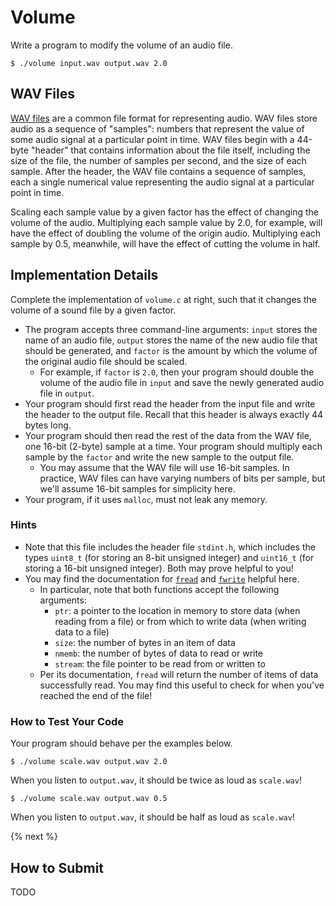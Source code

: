 # Volume

Write a program to modify the volume of an audio file.

```
$ ./volume input.wav output.wav 2.0
```

## WAV Files

[WAV files](https://docs.fileformat.com/audio/wav/) are a common file format for representing audio. WAV files store audio as a sequence of "samples": numbers that represent the value of some audio signal at a particular point in time. WAV files begin with a 44-byte "header" that contains information about the file itself, including the size of the file, the number of samples per second, and the size of each sample. After the header, the WAV file contains a sequence of samples, each a single numerical value representing the audio signal at a particular point in time.

Scaling each sample value by a given factor has the effect of changing the volume of the audio. Multiplying each sample value by 2.0, for example, will have the effect of doubling the volume of the origin audio. Multiplying each sample by 0.5, meanwhile, will have the effect of cutting the volume in half.

## Implementation Details

Complete the implementation of `volume.c` at right, such that it changes the volume of a sound file by a given factor.

* The program accepts three command-line arguments: `input` stores the name of an audio file, `output` stores the name of the new audio file that should be generated, and `factor` is the amount by which the volume of the original audio file should be scaled.
    * For example, if `factor` is `2.0`, then your program should double the volume of the audio file in `input` and save the newly generated audio file in `output`.
* Your program should first read the header from the input file and write the header to the output file. Recall that this header is always exactly 44 bytes long.
* Your program should then read the rest of the data from the WAV file, one 16-bit (2-byte) sample at a time. Your program should multiply each sample by the `factor` and write the new sample to the output file.
    * You may assume that the WAV file will use 16-bit samples. In practice, WAV files can have varying numbers of bits per sample, but we'll assume 16-bit samples for simplicity here.
* Your program, if it uses `malloc`, must not leak any memory.

### Hints

* Note that this file includes the header file `stdint.h`, which includes the types `uint8_t` (for storing an 8-bit unsigned integer) and `uint16_t` (for storing a 16-bit unsigned integer). Both may prove helpful to you!
* You may find the documentation for [`fread`](https://man.cs50.io/3/fread) and [`fwrite`](https://man.cs50.io/3/fwrite) helpful here.
    * In particular, note that both functions accept the following arguments:
        * `ptr`: a pointer to the location in memory to store data (when reading from a file) or from which to write data (when writing data to a file)
        * `size`: the number of bytes in an item of data
        * `nmemb`: the number of bytes of data to read or write
        * `stream`: the file pointer to be read from or written to
    * Per its documentation, `fread` will return the number of items of data successfully read. You may find this useful to check for when you've reached the end of the file!

### How to Test Your Code

Your program should behave per the examples below.

```
$ ./volume scale.wav output.wav 2.0
```

When you listen to `output.wav`, it should be twice as loud as `scale.wav`!


```
$ ./volume scale.wav output.wav 0.5
```

When you listen to `output.wav`, it should be half as loud as `scale.wav`!

{% next %}

## How to Submit

TODO
